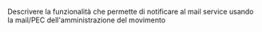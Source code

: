 Descrivere la funzionalità che permette di notificare al mail service usando la mail/PEC dell'amministrazione del movimento